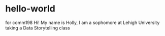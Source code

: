 # hello-world
for comm198
Hi!
My name is Holly, I am a sophomore at Lehigh University taking a Data Storytelling class
